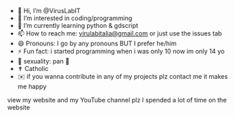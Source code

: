 - 👋 Hi, I’m @VirusLabIT
- 👀 I’m interested in coding/programming
- 🌱 I’m currently learning python & gdscript
- 📫 How to reach me: virulabitalia@gmail.com or just use the issues tab
- 😄 Pronouns: I go by any pronouns BUT I prefer he/him
- ⚡ Fun fact:  i started programming when i was only 10 now im only 14 yo
- 🌈 sexuality: pan 🍳
- ✝️ Catholic
- ✉️ if you wanna contribute in any of my projects plz contact me it makes me happy

view my website and my YouTube channel
plz I spended a lot of time on the website 

<!---
VirusLabIT/VirusLabIT is a ✨ special ✨ repository because its `README.md` (this file) appears on your GitHub profile.
You can click the Preview link to take a look at your changes.
--->
